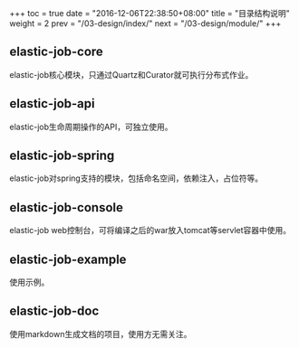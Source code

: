 +++
toc = true
date = "2016-12-06T22:38:50+08:00"
title = "目录结构说明"
weight = 2
prev = "/03-design/index/"
next = "/03-design/module/"
+++

## elastic-job-core

elastic-job核心模块，只通过Quartz和Curator就可执行分布式作业。

## elastic-job-api

elastic-job生命周期操作的API，可独立使用。

## elastic-job-spring

elastic-job对spring支持的模块，包括命名空间，依赖注入，占位符等。

## elastic-job-console

elastic-job web控制台，可将编译之后的war放入tomcat等servlet容器中使用。

## elastic-job-example

使用示例。

## elastic-job-doc

使用markdown生成文档的项目，使用方无需关注。
